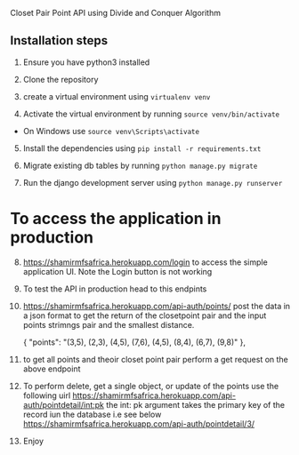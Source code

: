 Closet Pair Point API using Divide and Conquer Algorithm

## Installation steps

1. Ensure you have python3 installed

2. Clone the repository
3. create a virtual environment using `virtualenv venv`
4. Activate the virtual environment by running `source venv/bin/activate`

- On Windows use `source venv\Scripts\activate`

5. Install the dependencies using `pip install -r requirements.txt`

6. Migrate existing db tables by running `python manage.py migrate`

7. Run the django development server using `python manage.py runserver`

# To access the application in production

8. https://shamirmfsafrica.herokuapp.com/login to access the simple application UI. Note the Login button is not working

9. To test the API in production head to this endpints

10. https://shamirmfsafrica.herokuapp.com/api-auth/points/ post the data in a json format to get the return of the closetpoint pair and the input points strimngs pair and the smallest distance.

    {
        "points": "(3,5), (2,3), (4,5), (7,6), (4,5), (8,4), (6,7), (9,8)"
    },
11. to get all points and theoir closet point pair perform a get request on the above endpoint

12. To perform delete, get a single object, or update of the points use the following uirl
    https://shamirmfsafrica.herokuapp.com/api-auth/pointdetail/<int:pk>  the int: pk argument takes the primary key of the record iun the database i.e see below
    https://shamirmfsafrica.herokuapp.com/api-auth/pointdetail/3/

13. Enjoy
